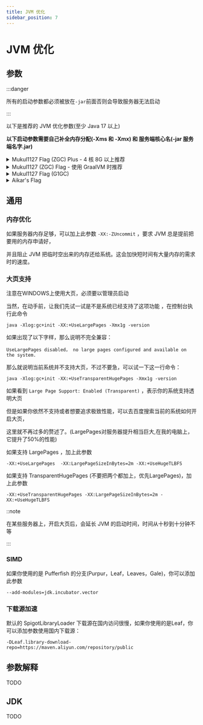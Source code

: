 ```yaml
---
title: JVM 优化
sidebar_position: 7
---
```


# JVM 优化

## 参数

:::danger

所有的启动参数都必须被放在`-jar`前面否则会导致服务器无法启动

:::

以下是推荐的 JVM 优化参数(至少 Java 17 以上)

**以下启动参数需要自己补全内存分配(-Xms 和 -Xmx) 和 服务端核心名(-jar 服务端名字.jar)**

<details>
  <summary>Mukul1127 Flag (ZGC) Plus - 4 核 8G 以上推荐</summary>

Mukul1127 Flag Plus 是现代的启动参数，使用 ZGC 作为垃圾回收，**注意:Mukul1127 Flag Plus至少需要4c8g以上环境才可以发挥出优势，更低配置请使用 Aikar flag plus**，Mukul1127 Flag Plus 需要 Java 17 以上!

```shell
java -XX:+UnlockExperimentalVMOptions -XX:+UnlockDiagnosticVMOptions -XX:+UseFMA -XX:+UseVectorCmov -XX:+UseNewLongLShift -XX:+UseFastStosb -XX:+SegmentedCodeCache -XX:+OptimizeStringConcat -XX:+DoEscapeAnalysis -XX:+OmitStackTraceInFastThrow -XX:+AlwaysActAsServerClassMachine -XX:+AlwaysPreTouch -XX:+DisableExplicitGC -XX:NmethodSweepActivity=1 -XX:ReservedCodeCacheSize=400M -XX:NonNMethodCodeHeapSize=12M -XX:ProfiledCodeHeapSize=194M -XX:NonProfiledCodeHeapSize=194M -XX:-DontCompileHugeMethods -XX:MaxNodeLimit=240000 -XX:NodeLimitFudgeFactor=8000 -XX:+UseVectorCmov -XX:+PerfDisableSharedMem -XX:+UseFastUnorderedTimeStamps -XX:+UseCriticalJavaThreadPriority -XX:ThreadPriorityPolicy=1 -XX:+UseZGC -XX:AllocatePrefetchStyle=1 -XX:-ZProactive
```

如果你使用Java 21 以上，你可以将`-XX:-ZProactive`换`-XX:+ZGenerational`，Java 22以上必须切换

</details>

<details>
  <summary>Mukul1127 (ZGC) Flag - 使用 GraalVM 时推荐</summary>

GraalVM Java 17+ 的参数，

```shell
java -XX:+UnlockExperimentalVMOptions -XX:+UnlockDiagnosticVMOptions -XX:+UseFMA -XX:+UseVectorCmov -XX:+UseNewLongLShift -XX:+UseFastStosb -XX:+SegmentedCodeCache -XX:+OptimizeStringConcat -XX:+DoEscapeAnalysis -XX:+OmitStackTraceInFastThrow -XX:+AlwaysActAsServerClassMachine -XX:+AlwaysPreTouch -XX:+DisableExplicitGC -XX:AllocatePrefetchStyle=3 -XX:NmethodSweepActivity=1 -XX:ReservedCodeCacheSize=400M -XX:NonNMethodCodeHeapSize=12M -XX:ProfiledCodeHeapSize=194M -XX:NonProfiledCodeHeapSize=194M -XX:-DontCompileHugeMethods -XX:+PerfDisableSharedMem -XX:+UseFastUnorderedTimeStamps -XX:+UseCriticalJavaThreadPriority -XX:+EagerJVMCI -Dgraal.TuneInlinerExploration=1 -XX:+UseZGC -XX:AllocatePrefetchStyle=1 -XX:-ZProactive
```

如果你使用Java 21 以上，你可以将`-XX:-ZProactive`换`-XX:+ZGenerational`，Java 22以上必须切换

### 以下是额外选项

更激进的内联，在 Graal 中通过 `-Dgraal.BaseTargetSpending=160` （默认为 120）和 OpenJDK 中的其他一些标志。具有较大缓存的 CPU 可能会从中受益。

`-Dgraal.OptWriteMotion=true` 和 `-Dgraal.WriteableCodeCache=true` ，它们看起来不稳定，但在 GraalVM 22.3.0+ 中可能更稳定

</details>

<details>
  <summary>Mukul1127 Flag (G1GC)</summary>


```shell
java -XX:+UnlockExperimentalVMOptions -XX:+UnlockDiagnosticVMOptions -XX:+UseFMA -XX:+UseVectorCmov -XX:+UseNewLongLShift -XX:+UseFastStosb -XX:+SegmentedCodeCache -XX:+OptimizeStringConcat -XX:+DoEscapeAnalysis -XX:+OmitStackTraceInFastThrow -XX:+AlwaysActAsServerClassMachine -XX:+AlwaysPreTouch -XX:+DisableExplicitGC -XX:NmethodSweepActivity=1 -XX:ReservedCodeCacheSize=400M -XX:NonNMethodCodeHeapSize=12M -XX:ProfiledCodeHeapSize=194M -XX:NonProfiledCodeHeapSize=194M -XX:-DontCompileHugeMethods -XX:MaxNodeLimit=240000 -XX:NodeLimitFudgeFactor=8000 -XX:+UseVectorCmov -XX:+PerfDisableSharedMem -XX:+UseFastUnorderedTimeStamps -XX:+UseCriticalJavaThreadPriority -XX:ThreadPriorityPolicy=1 -XX:AllocatePrefetchStyle=3 -XX:+UseG1GC -XX:MaxGCPauseMillis=37 -XX:+PerfDisableSharedMem -XX:G1HeapRegionSize=16M -XX:G1NewSizePercent=23 -XX:G1ReservePercent=20 -XX:SurvivorRatio=32 -XX:G1MixedGCCountTarget=3 -XX:G1HeapWastePercent=20 -XX:InitiatingHeapOccupancyPercent=10 -XX:G1RSetUpdatingPauseTimePercent=0 -XX:MaxTenuringThreshold=1 -XX:G1SATBBufferEnqueueingThresholdPercent=30 -XX:G1ConcMarkStepDurationMillis=5.0 -XX:GCTimeRatio=99 -XX:G1ConcRefinementServiceIntervalMillis=150 -XX:G1ConcRSHotCardLimit=16
```

</details>

<details>
  <summary>Aikar's Flag </summary>

```shell
java -XX:+UseG1GC -XX:+ParallelRefProcEnabled -XX:MaxGCPauseMillis=200 -XX:+UnlockExperimentalVMOptions -XX:+DisableExplicitGC -XX:+AlwaysPreTouch -XX:G1NewSizePercent=30 -XX:G1MaxNewSizePercent=40 -XX:G1HeapRegionSize=8M -XX:G1ReservePercent=20 -XX:G1HeapWastePercent=5 -XX:G1MixedGCCountTarget=4 -XX:InitiatingHeapOccupancyPercent=15 -XX:G1MixedGCLiveThresholdPercent=90 -XX:G1RSetUpdatingPauseTimePercent=5 -XX:SurvivorRatio=32 -XX:+PerfDisableSharedMem -XX:MaxTenuringThreshold=1
```

</details>

## 通用

### 内存优化

如果服务器内存足够，可以加上此参数 `-XX:-ZUncommit` ，要求 JVM 总是提前把要用的内存申请好，

并且阻止 JVM 把临时空出来的内存还给系统。这会加快短时间有大量内存的需求时的速度。

### 大页支持

注意在WINDOWS上使用大页，必须要以管理员启动

当然，在动手前，让我们先试一试是不是系统已经支持了这项功能 ，在控制台执行此命令

```shell
java -Xlog:gc+init -XX:+UseLargePages -Xmx1g -version
```

如果出现了以下字样，那么说明不完全兼容：

```shell
UseLargePages disabled， no large pages configured and available on the system.
```

那么就说明当前系统并不支持大页，不过不要急，可以试一下这一行命令：

```shell
java -Xlog:gc+init -XX:+UseTransparentHugePages -Xmx1g -version
```

如果看到 `Large Page Support: Enabled (Transparent)` ，表示你的系统支持透明大页

但是如果你依然不支持或者想要追求极致性能，可以去百度搜索当前的系统如何开启大页，

这里就不再过多的赘述了。(LargePages对服务器提升相当巨大,在我的电脑上，它提升了50%的性能)

如果支持 LargePages ，加上此参数

```shell
-XX:+UseLargePages  -XX:LargePageSizeInBytes=2m -XX:+UseHugeTLBFS
```


如果支持 TransparentHugePages (不要把两个都加上，优先LargePages)，加上此参数

```shell
-XX:+UseTransparentHugePages -XX:LargePageSizeInBytes=2m -XX:+UseHugeTLBFS
```

::note

在某些服务器上，开启大页后，会延长 JVM 的启动时间，时间从十秒到十分钟不等

:::


### SIMD

如果你使用的是 Pufferfish 的分支(Purpur，Leaf，Leaves，Gale)，你可以添加此参数

```shell
--add-modules=jdk.incubator.vector
```

### 下载源加速

默认的 SpigotLibraryLoader 下载源在国内访问很慢，如果你使用的是Leaf，你可以添加参数使用国内下载源：

```shell
-DLeaf.library-download-repo=https://maven.aliyun.com/repository/public
```

## 参数解释

TODO

## JDK

TODO
